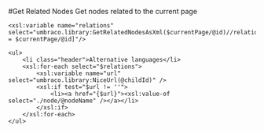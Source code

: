 #Get Related Nodes
Get nodes related to the current page

	<xsl:variable name="relations" select="umbraco.library:GetRelatedNodesAsXml($currentPage/@id)//relation[@parentId = $currentPage/@id]"/>

	<ul>
		<li class="header">Alternative languages</li>
		<xsl:for-each select="$relations">
			<xsl:variable name="url" select="umbraco.library:NiceUrl(@childId)" />
			<xsl:if test="$url != ''">
				<li><a href="{$url}"><xsl:value-of select="./node/@nodeName" /></a></li>
			</xsl:if>
		</xsl:for-each>
	</ul>